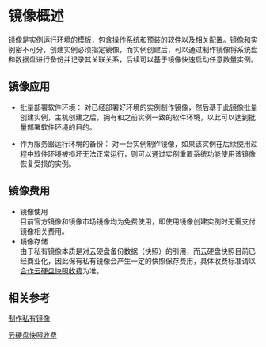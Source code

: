 # 镜像概述

镜像是实例运行环境的模板，包含操作系统和预装的软件以及相关配置。镜像和实例密不可分，创建实例必须指定镜像，而实例创建后，可以通过制作镜像将系统盘和数据盘进行备份并记录其关联关系，后续可以基于镜像快速启动任意数量实例。

## 镜像应用
* 批量部署软件环境：
对已经部署好环境的实例制作镜像，然后基于此镜像批量创建实例，主机创建之后，拥有和之前实例一致的软件环境，以此可以达到批量部署软件环境的目的。

* 作为服务器运行环境的备份：
对一台实例制作镜像，如果该实例在后续使用过程中软件环境被损坏无法正常运行，则可以通过实例重置系统功能使用该镜像恢复受损的实例。

## 镜像费用

* 镜像使用<br>
目前官方镜像和镜像市场镜像均为免费使用，即使用镜像创建实例时无需支付镜像相关费用。
* 镜像存储<br>
由于私有镜像本质是对云硬盘备份数据（快照）的引用，而云硬盘快照目前已经商业化，因此保有私有镜像会产生一定的快照保存费用，具体收费标准请以[合作云硬盘快照收费](https://docs.jdcloud.com/cloud-disk-service/price-overview)为准。


## 相关参考

[制作私有镜像](https://docs.jdcloud.com/virtual-machines/create-private-image)

[云硬盘快照收费](https://docs.jdcloud.com/cloud-disk-service/price-overview)
